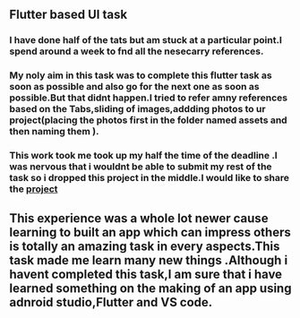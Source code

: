 ## Flutter based UI task

### I have done half of the tats but am stuck at a particular point.I spend around a week to fnd all the nesecarry references.
### My noly aim in this task was to complete this flutter task  as soon as possible and also go for the next one as soon as possible.But that didnt happen.I tried to refer amny references based on the Tabs,sliding of images,addding photos to ur project(placing the photos first in the folder named assets and then naming them ).

### This work took me took up my half the time of the deadline .I was nervous that i wouldnt be able to submit my rest of the task so i dropped this project in the middle.I would like to share the [project](https://github.com/rakshith6404/amfoss-tasks/tree/main/task-06/appdevolpment)

## This experience was a whole lot newer cause learning to built an app which can impress others is totally an amazing task in every aspects.This task made me learn many new things .Although i havent completed this task,I am sure that i have learned something on the making of an app using adnroid studio,Flutter and VS code.



